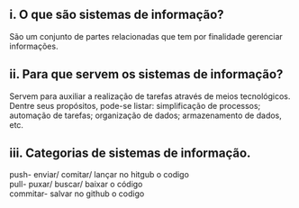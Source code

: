 ## i. O que são sistemas de informação?  
São um conjunto de partes relacionadas que tem por finalidade gerenciar informações.  

## ii. Para que servem os sistemas de informação?  
Servem para auxiliar a realização de tarefas através de meios tecnológicos. Dentre seus propósitos, pode-se listar: simplificação de processos;  
automação de tarefas; organização de dados; armazenamento de dados, etc.  

## iii. Categorias de sistemas de informação.  


push- enviar/ comitar/ lançar no hitgub o codigo  
pull- puxar/ buscar/ baixar o código  
commitar- salvar no github o codigo  

